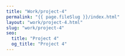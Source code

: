 ```yaml
---
title: "Work/project-4"
permalink: "{{ page.fileSlug }}/index.html"
layout: "work/project-4.html"
slug: "work/project-4"
seo:
  title: "Project 4"
  og_title: "Project 4"
---
```

